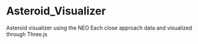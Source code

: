 # Asteroid_Visualizer
Asteroid visualizer using the NEO Each close approach data and visualized through Three.js
